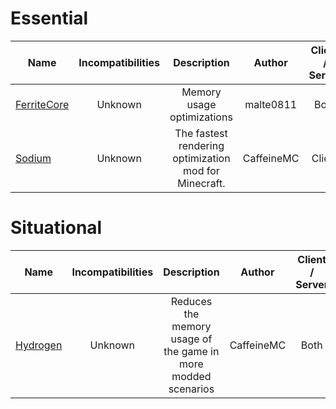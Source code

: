 # Essential
| Name | Incompatibilities | Description | Author | Client / Server | Notes |
| --- | :---: | :---: | :---: | :---: | :---: |
| [FerriteCore](https://modrinth.com/mod/ferrite-core) | Unknown | Memory usage optimizations | malte0811 | Both | N/A |
| [Sodium](https://modrinth.com/mod/sodium) | Unknown | The fastest rendering optimization mod for Minecraft. | CaffeineMC | Client | N/A |

# Situational
| Name | Incompatibilities | Description | Author | Client / Server | Notes |
| --- | :---: | :---: | :---: | :---: | :---: |
| [Hydrogen](https://modrinth.com/mod/hydrogen/versions) | Unknown | Reduces the memory usage of the game in more modded scenarios | CaffeineMC | Both | Deprecated by the official author. May be incompatible with **FerriteCore** |